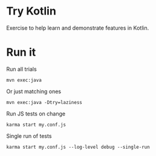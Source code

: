 # Try Kotlin

Exercise to help learn and demonstrate features in Kotlin.

# Run it

Run all trials

    mvn exec:java

Or just matching ones

    mvn exec:java -Dtry=laziness

Run JS tests on change

    karma start my.conf.js

Single run of tests

    karma start my.conf.js --log-level debug --single-run


